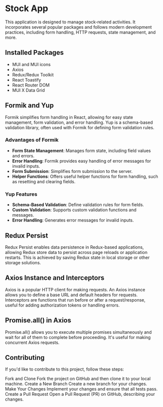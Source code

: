# Stock App

This application is designed to manage stock-related activities. It incorporates several popular packages and follows modern development practices, including form handling, HTTP requests, state management, and more. 

## Installed Packages
- MUI and MUI icons
- Axios
- Redux/Redux Toolkit
- React Toastify
- React Router DOM
- MUI X Data Grid


## Formik and Yup
Formik simplifies form handling in React, allowing for easy state management, form validation, and error handling. Yup is a schema-based validation library, often used with Formik for defining form validation rules.

### Advantages of Formik
- **Form State Management**: Manages form state, including field values and errors.
- **Error Handling**: Formik provides easy handling of error messages for invalid inputs.
- **Form Submission**: Simplifies form submission to the server.
- **Helper Functions**: Offers useful helper functions for form handling, such as resetting and clearing fields.

### Yup Features
- **Schema-Based Validation**: Define validation rules for form fields.
- **Custom Validation**: Supports custom validation functions and messages.
- **Error Handling**: Generates error messages for invalid inputs.


## Redux Persist
Redux Persist enables data persistence in Redux-based applications, allowing Redux store data to persist across page reloads or application restarts. This is achieved by saving Redux state in local storage or other storage solutions.

## Axios Instance and Interceptors
Axios is a popular HTTP client for making requests. An Axios instance allows you to define a base URL and default headers for requests. Interceptors are functions that run before or after a request/response, useful for adding authorization tokens or handling errors.

## Promise.all() in Axios
Promise.all() allows you to execute multiple promises simultaneously and wait for all of them to complete before proceeding. It's useful for making concurrent Axios requests.

## Contributing
If you'd like to contribute to this project, follow these steps:

Fork and Clone
Fork the project on GitHub and then clone it to your local machine.
Create a New Branch
Create a new branch for your changes.
Make Your Changes
Implement your changes and ensure that all tests pass.
Create a Pull Request
Open a Pull Request (PR) on GitHub, describing your changes.
